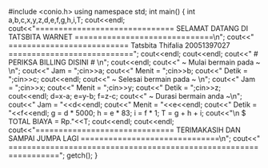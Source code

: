 
#include <conio.h>
using namespace std;
int main()
 {
	int a,b,c,x,y,z,d,e,f,g,h,i,T;
	cout<<endl;
	cout<<"============================== SELAMAT DATANG DI TATSBITA WARNET ==============================\n";
	cout<<"      ========================== Tatsbita Thifalia 20051397027 ===========================";
	cout<<endl;
	cout<<endl;
	cout<<"                                 # PERIKSA BILLING DISINI # \n";
	cout<<endl;
	cout<<"                                    ~ Mulai bermain pada ~ \n";
	cout<<"     Jam   = ";cin>>a;
	cout<<"     Menit = ";cin>>b;
	cout<<"     Detik = ";cin>>c;
	cout<<endl;
	cout<<"                                   ~ Selesai bermain pada ~ \n";
	cout<<"     Jam   = ";cin>>x;
	cout<<"     Menit = ";cin>>y;
	cout<<"     Detik = ";cin>>z;
	cout<<endl;
	d=x-a;
	e=y-b;
	f=z-c;
	cout<<"                                    ~ Durasi bermain anda ~\n";
	cout<<"     Jam   = "<<d<<endl;
	cout<<"     Menit = "<<e<<endl;
	cout<<"     Detik = "<<f<<endl;
	g = d * 5000;
	h = e * 83;
	i = f * 1;
	T = g + h + i; cout<<"\n                                   $ TOTAL BIAYA = Rp."<<T;
	cout<<endl;
	cout<<endl;
	cout<<"============================== TERIMAKASIH DAN SAMPAI JUMPA LAGI ==============================\n";
	cout<<"               =================================================================";
getch();
}
